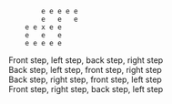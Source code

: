 


    		e e e e e   
	    	e   e   e   
		e e x e e   
		e   e   e   
		e e e e e   
       
 
Front step, left step, back step, right step  
Back step, left step, front step, right step  
Back step, right step, front step, left step  
Front step, right step, back step, left step  
